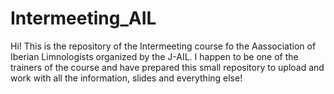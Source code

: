 # Intermeeting_AIL
Hi! This is the repository of the Intermeeting course fo the Aassociation of Iberian Limnologists organized by the J-AIL. I happen to be one of the trainers of the course and have prepared this small repository to upload and work with all the information, slides and everything else! 
